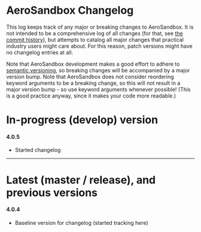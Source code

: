AeroSandbox Changelog
=====================

This log keeps track of any major or breaking changes to AeroSandbox. It is not intended to be a comprehensive log of all changes (for that, see [the commit history](https://github.com/peterdsharpe/AeroSandbox/commits/master)), but attempts to catalog all major changes that practical industry users might care about. For this reason, patch versions might have no changelog entries at all.

Note that AeroSandbox development makes a good effort to adhere to [semantic versioning](https://semver.org/), so breaking changes will be accompanied by a major version bump. Note that AeroSandbox does not consider reordering keyword arguments to be a breaking change, so this will not result in a major version bump - so use keyword arguments whenever possible! (This is a good practice anyway, since it makes your code more readable.)

# In-progress (develop) version

#### 4.0.5

- Started changelog

-----

# Latest (master / release), and previous versions

#### 4.0.4

- Baseline version for changelog (started tracking here)